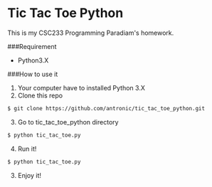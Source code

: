 # Tic Tac Toe Python
This is my CSC233 Programming Paradiam's homework.

###Requirement
* Python3.X

###How to use it
1) Your computer have to installed Python 3.X<br />
2) Clone this repo
```sh
$ git clone https://github.com/antronic/tic_tac_toe_python.git
```
3) Go to tic_tac_toe_python directory
```sh
$ python tic_tac_toe.py
```
4) Run it!
```sh
$ python tic_tac_toe.py
```
3) Enjoy it!
